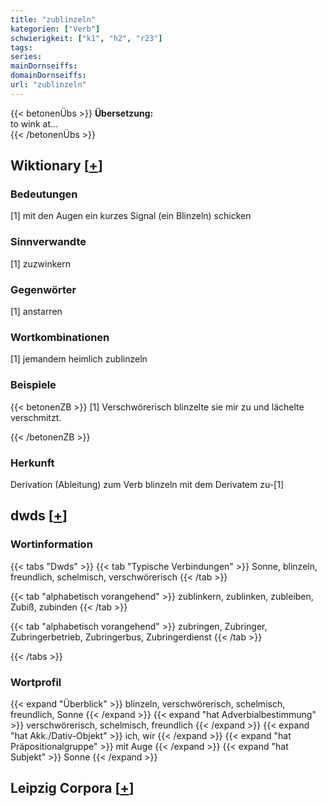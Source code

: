 ```yaml
---
title: "zublinzeln"
kategorien: ["Verb"]
schwierigkeit: ["k1", "h2", "r23"]
tags:
series:
mainDornseiffs:
domainDornseiffs:
url: "zublinzeln"
---
```


{{< betonenÜbs >}}
**Übersetzung:**  
to wink at...  
{{< /betonenÜbs >}}

## Wiktionary [[+](https://de.wiktionary.org/wiki/zublinzeln)]

### Bedeutungen
[1] mit den Augen ein kurzes Signal (ein Blinzeln) schicken  

### Sinnverwandte
[1] zuzwinkern  

### Gegenwörter
[1] anstarren  

### Wortkombinationen
[1] jemandem heimlich zublinzeln  

### Beispiele
{{< betonenZB >}}
[1] Verschwörerisch blinzelte sie mir zu und lächelte verschmitzt.  

{{< /betonenZB >}}
### Herkunft
Derivation (Ableitung) zum Verb blinzeln mit dem Derivatem zu-[1]  



## dwds [[+](https://www.dwds.de/wb/zublinzeln)]

### Wortinformation
{{< tabs "Dwds" >}}
{{< tab "Typische Verbindungen" >}}
Sonne, blinzeln, freundlich, schelmisch, verschwörerisch
{{< /tab >}}

{{< tab "alphabetisch vorangehend" >}}
zublinkern, zublinken, zubleiben, Zubiß, zubinden
{{< /tab >}}

{{< tab "alphabetisch vorangehend" >}}
zubringen, Zubringer, Zubringerbetrieb, Zubringerbus, Zubringerdienst
{{< /tab >}}

{{< /tabs >}}

### Wortprofil
{{< expand "Überblick" >}} blinzeln, verschwörerisch, schelmisch, freundlich, Sonne {{< /expand >}}
{{< expand "hat Adverbialbestimmung" >}} verschwörerisch, schelmisch, freundlich {{< /expand >}}
{{< expand "hat Akk./Dativ-Objekt" >}} ich, wir {{< /expand >}}
{{< expand "hat Präpositionalgruppe" >}} mit Auge {{< /expand >}}
{{< expand "hat Subjekt" >}} Sonne {{< /expand >}}

## Leipzig Corpora [[+](https://corpora.uni-leipzig.de/en/res?word=zublinzeln&corpusId=deu_newscrawl-public_2018)]

